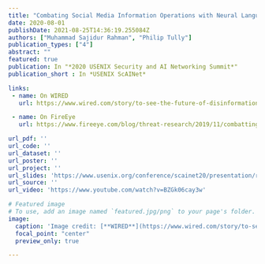 ```yaml
---
title: "Combating Social Media Information Operations with Neural Language Models"
date: 2020-08-01
publishDate: 2021-08-25T14:36:19.255084Z
authors: ["Muhammad Sajidur Rahman", "Philip Tully"]
publication_types: ["4"]
abstract: ""
featured: true
publication: In "*2020 USENIX Security and AI Networking Summit*"
publication_short : In *USENIX ScAINet*

links:
 - name: On WIRED
   url: https://www.wired.com/story/to-see-the-future-of-disinformation-you-build-robo-trolls/

 - name: On FireEye
   url: https://www.fireeye.com/blog/threat-research/2019/11/combatting-social-media-information-operations-neural-language-models.html

url_pdf: ''
url_code: ''
url_dataset: ''
url_poster: ''
url_project: ''
url_slides: 'https://www.usenix.org/conference/scainet20/presentation/rahman'
url_source: ''
url_video: 'https://www.youtube.com/watch?v=BZGk06cay3w'

# Featured image
# To use, add an image named `featured.jpg/png` to your page's folder. 
image:
  caption: 'Image credit: [**WIRED**](https://www.wired.com/story/to-see-the-future-of-disinformation-you-build-robo-trolls/)'
  focal_point: "center"
  preview_only: true

---
```




